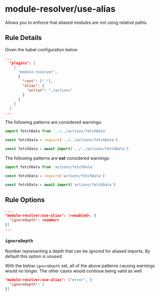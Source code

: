# module-resolver/use-alias

Allows you to enforce that aliased modules are not using relative paths.

## Rule Details

Given the babel configuration below

```json
...
  "plugins": [
    [
      "module-resolver",
      {
        "root": ["."],
        "alias": {
          "action": "./actions"
        }
      }
    ]
  ]
...
```

The following patterns are considered warnings:

```js
import fetchData from '../../actions/fetchData'
```

```js
const fetchData = require('../../actions/fetchData')
```

```js
const fetchData = await import('../../actions/fetchData')
```

The following patterns are **not** considered warnings:

```js
import fetchData from 'actions/fetchData'
```

```js
const fetchData = require('actions/fetchData')
```

```js
const fetchData = await import('actions/fetchData')
```

## Rule Options

```json
...
"module-resolver/use-alias": [<enabled>, {
  "ignoreDepth": <number>
}]
...
```

### `ignoreDepth`

Number representing a depth that can be ignored for aliased imports. By default this option is unused.

With the below `ignoreDepth` set, all of the above patterns causing warnings would no longer. The other cases would continue being valid as well.

```json
"module-resolver/use-alias": ["error", {
  "ignoreDepth": 2
}]
```
